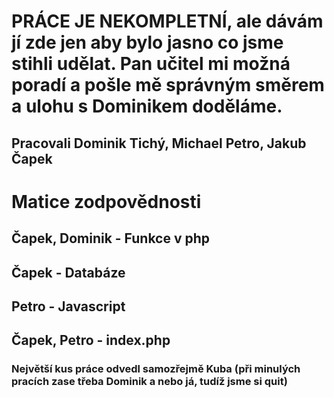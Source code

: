 # PRÁCE JE NEKOMPLETNÍ, ale dávám jí zde jen aby bylo jasno co jsme stihli udělat. Pan učitel mi možná poradí a pošle mě správným směrem a ulohu s Dominikem doděláme.
## Pracovali Dominik Tichý, Michael Petro, Jakub Čapek

# Matice zodpovědnosti
## Čapek, Dominik - Funkce v php
## Čapek - Databáze
## Petro - Javascript
## Čapek, Petro - index.php

### Největší kus práce odvedl samozřejmě Kuba (při minulých pracích zase třeba Dominik a nebo já, tudíž jsme si quit)